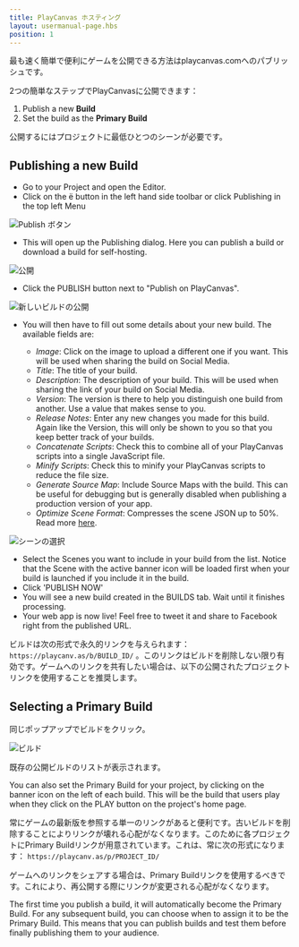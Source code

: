 ```yaml
---
title: PlayCanvas ホスティング
layout: usermanual-page.hbs
position: 1
---
```


最も速く簡単で便利にゲームを公開できる方法はplaycanvas.comへのパブリッシュです。

2つの簡単なステップでPlayCanvasに公開できます：

1. Publish a new **Build**
2. Set the build as the **Primary Build**

公開するにはプロジェクトに最低ひとつのシーンが必要です。

## Publishing a new Build

* Go to your Project and open the Editor.
* Click on the <span class="pc-icon">&#57911;</span> button in the left hand side toolbar or click Publishing in the top left Menu

![Publish ボタン][1]

* This will open up the Publishing dialog. Here you can publish a build or download a build for self-hosting.

![公開][2]

* Click the PUBLISH button next to "Publish on PlayCanvas".

![新しいビルドの公開][3]

* You will then have to fill out some details about your new build. The available fields are:

  * *Image*: Click on the image to upload a different one if you want. This will be used when sharing the build on Social Media.
  * *Title*: The title of your build.
  * *Description*: The description of your build. This will be used when sharing the link of your build on Social Media.
  * *Version*: The version is there to help you distinguish one build from another. Use a value that makes sense to you.
  * *Release Notes*: Enter any new changes you made for this build. Again like the Version, this will only be shown to you so that you keep better track of your builds.
  * *Concatenate Scripts*: Check this to combine all of your PlayCanvas scripts into a single JavaScript file.
  * *Minify Scripts*: Check this to minify your PlayCanvas scripts to reduce the file size.
  * *Generate Source Map*: Include Source Maps with the build. This can be useful for debugging but is generally disabled when publishing a production version of your app.
  * *Optimize Scene Format*: Compresses the scene JSON up to 50%. Read more [here][6].

![シーンの選択][4]

* Select the Scenes you want to include in your build from the list. Notice that the Scene with the active banner icon will be loaded first when your build is launched if you include it in the build.
* Click 'PUBLISH NOW'
* You will see a new build created in the BUILDS tab. Wait until it finishes processing.
* Your web app is now live! Feel free to tweet it and share to Facebook right from the published URL.

ビルドは次の形式で永久的リンクを与えられます： `https://playcanv.as/b/BUILD_ID/` 。このリンクはビルドを削除しない限り有効です。ゲームへのリンクを共有したい場合は、以下の公開されたプロジェクトリンクを使用することを推奨します。

## Selecting a Primary Build

同じポップアップでビルドをクリック。

![ビルド][5]

既存の公開ビルドのリストが表示されます。

You can also set the Primary Build for your project, by clicking on the banner icon on the left of each build. This will be the build that users play when they click on the PLAY button on the project's home page.

常にゲームの最新版を参照する単一のリンクがあると便利です。古いビルドを削除することによりリンクが壊れる心配がなくなります。このために各プロジェクトにPrimary Buildリンクが用意されています。これは、常に次の形式になります： `https://playcanv.as/p/PROJECT_ID/`

<div class="alert alert-info">
ゲームへのリンクをシェアする場合は、Primary Buildリンクを使用するべきです。これにより、再公開する際にリンクが変更される心配がなくなります。
</div>

The first time you publish a build, it will automatically become the Primary Build. For any subsequent build, you can choose when to assign it to be the Primary Build. This means that you can publish builds and test them before finally publishing them to your audience.

[1]: /images/user-manual/publishing/toolbar-publish.png
[2]: /images/user-manual/publishing/dialog-publish.png
[3]: /images/user-manual/publishing/dialog-publish-build.png
[4]: /images/user-manual/publishing/dialog-publish-build-scenes.png
[5]: /images/user-manual/publishing/dialog-builds.png
[6]: /user-manual/optimization/optimizing-scene-format
